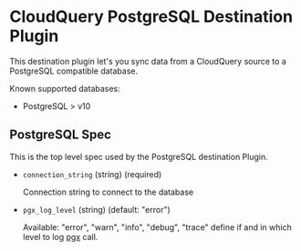 # CloudQuery PostgreSQL Destination Plugin

This destination plugin let's you sync data from a CloudQuery source to a PostgreSQL compatible database.

Known supported databases:

- PostgreSQL > v10

## PostgreSQL Spec

This is the top level spec used by the PostgreSQL destination Plugin.

- `connection_string` (string) (required)

  Connection string to connect to the database

- `pgx_log_level` (string) (default: "error")

  Available: "error", "warn", "info", "debug", "trace"
  define if and in which level to log [pgx](https://github.com/jackc/pgx) call.
